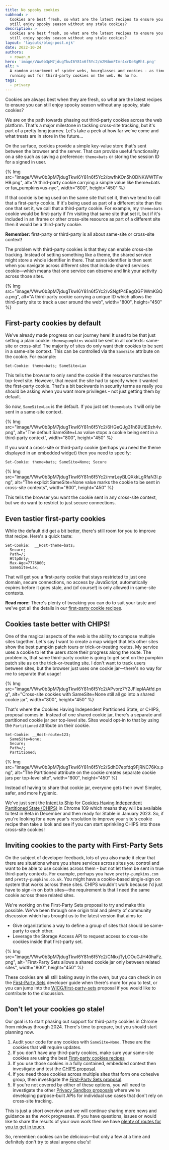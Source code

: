 ```yaml
---
title: No spooky cookies
subhead: >
  Cookies are best fresh, so what are the latest recipes to ensure you can
  still enjoy spooky season without any stale cookies?
description: >
  Cookies are best fresh, so what are the latest recipes to ensure you can
  still enjoy spooky season without any stale cookies?
layout: 'layouts/blog-post.njk'
date: 2022-10-24
authors:
  - rowan_m
hero: 'image/VWw0b3pM7jdugTkwI6Y81n6f5Yc2/m2MdomFImr4xrDeBgRht.png'
alt: >
  A random assortment of spider webs, hourglasses and cookies - as time is
  running out for third-party cookies on the web. Ho ho ho.
tags:
  - privacy
---
```


Cookies are always best when they are fresh, so what are the latest recipes to
ensure you can still enjoy spooky season without any spooky, stale cookies?

We are on the path towards phasing out third-party cookies across the web
platform. That's a major milestone in tackling cross-site tracking, but it's
part of a pretty long journey. Let's take a peek at how far we've come and what
treats are in store in the future…

On the surface, cookies provide a simple key-value store that's sent between the
browser and the server. That can provide useful functionality on a site such as
saving a preference: `theme=bats` or storing the session ID for a signed in
user.

{% Img src="image/VWw0b3pM7jdugTkwI6Y81n6f5Yc2/bwfhKOn5hODNKWWTFwH9.png", alt="A third-party cookie carrying a simple value like theme=bats or fav_pumpkins=us-nyc", width="800", height="450" %}

If that cookie is being used on the same site that set it, then we tend to call
that a first-party cookie. If it's being used as part of a different site than
the one that set it, we call that a third-party cookie. For example, my
`theme=bats` cookie would be first-party if I'm visiting that same site that set
it, but if it's included in an iframe or other cross-site resource as part of a
different site then it would be a third-party cookie.

**Remember:** first-party or third-party is all about same-site or cross-site
context!

The problem with third-party cookies is that they can enable cross-site
tracking. Instead of setting something like a theme, the shared service might
store a whole identifier in there. That same identifier is then sent when you
navigate across different sites that include shared services cookie—which
means that one service can observe and link your activity across those sites.

{% Img src="image/VWw0b3pM7jdugTkwI6Y81n6f5Yc2/vSNgfP4EegQGF1WmKGQa.png", alt="A third-party cookie carrying a unique ID which allows the third-party site to track a user around the web", width="800", height="450" %}

## First-party cookies by default

We've already made progress on our journey here! It used to be that just setting
a plain cookie: `theme=pumpkins` would be sent in all contexts: same-site or
cross-site! The majority of sites do only want their cookies to be sent in a
same-site context. This can be controlled via the `SameSite` attribute on the
cookie. For example:

```text
Set-Cookie: theme=bats; SameSite=Lax
```

This tells the browser to only send the cookie if the resource matches the
top-level site. However, that meant the site had to specify when it wanted the
first-party cookie. That's a bit backwards in security terms as really you
should be asking when you want more privileges - not just getting them by
default.

So now, `SameSite=Lax` is the default. If you just set `theme=bats` it will only
be sent in a same-site context.

{% Img src="image/VWw0b3pM7jdugTkwI6Y81n6f5Yc2/6HGeQJg31h69UtE9zh4v.png", alt="The default SameSite=Lax value stops a cookie being sent in a third-party context", width="800", height="450" %}

If you want a cross-site or third-party cookie (perhaps you need the theme
displayed in an embedded widget) then you need to specify:

```text
Set-Cookie: theme=bats; SameSite=None; Secure
```

{% Img src="image/VWw0b3pM7jdugTkwI6Y81n6f5Yc2/rmrLeyBLQXkkLgRfaN3I.png", alt="The explicit SameSite=None value marks the cookie to be sent in cross-site contexts", width="800", height="450" %}

This tells the browser you want the cookie sent in any cross-site context, but
we do want to restrict to just secure connections.

## Even tastier first-party cookies

While the default did get a bit better, there's still room for you to improve
that recipe. Here's a quick taste:

```text
Set-Cookie:  __Host-theme=bats;
  Secure;
  Path=/;
  HttpOnly;
  Max-Age=7776000;
  SameSite=Lax;
```

That will get you a first-party cookie that stays restricted to just one domain,
secure connections, no access by JavaScript, automatically expires before it
goes stale, and (of course!) is only allowed in same-site contexts.

**Read more:** There's plenty of tweaking you can do to suit your taste and
we've got all the details in our [first-party cookie
recipes](https://web.dev/first-party-cookie-recipes/).

## Cookies taste better with CHIPS!

One of the magical aspects of the web is the ability to compose multiple sites
together. Let's say I want to create a map widget that lets other sites show the
best pumpkin patch tours or trick-or-treating routes. My service uses a cookie
to let the users store their progress along the route. The problem is, that same
third-party cookie is going to get sent on the pumpkin patch site as on the
trick-or-treating site. I don't want to track users between sites, but the
browser just uses one cookie jar—there's no way for me to separate that usage!

{% Img src="image/VWw0b3pM7jdugTkwI6Y81n6f5Yc2/APvorz7Y2JFIeplAAtfd.png", alt="Cross-site cookies with SameSite=None still all go into a shared cookie jar", width="800", height="450" %}

That's where the Cookies Having Independent Partitioned State, or CHIPS,
proposal comes in. Instead of one shared cookie jar, there's a separate and
partitioned cookie jar per top-level site. Sites would opt-in to that by using
the `Partitioned` attribute on their cookie.

```text
Set-Cookie: __Host-route=123;
  SameSite=None;
  Secure;
  Path=/;
  Partitioned;
```

{% Img src="image/VWw0b3pM7jdugTkwI6Y81n6f5Yc2/SdhD7epfdq9FjRNC76Kx.png", alt="The Partitioned attribute on the cookie creates separate cookie jars per top-level site", width="800", height="450" %}

Instead of having to share that cookie jar, everyone gets their own! Simpler,
safer, and more hygienic.

We've just sent the [Intent to
Ship](https://groups.google.com/a/chromium.org/g/blink-dev/c/JNOQvsTxecI/m/gmIe7KCBAwAJ)
for [Cookies Having Independent Partitioned State
(CHIPS)](/docs/privacy-sandbox/chips/) in Chrome 109 which means they will be
available to test in Beta in December and then ready for Stable in January 2023.
So, if you're looking for a new year's resolution to improve your site's cookie
recipe then take a look and see if you can start sprinkling CHIPS into those
cross-site cookies!

## Inviting cookies to the party with First-Party Sets

On the subject of developer feedback, lots of you also made it clear that there
are situations where you share services across sites you control and want to be
able to use cookies across them - but not let them be sent in true third-party
contexts. For example, perhaps you have `pretty-pumpkins.com` and
`pretty-pumpkins.co.uk`. You might have a cookie-based single-sign on system
that works across these sites. CHIPS wouldn't work because I'd just have to
sign-in on both sites—the requirement is that I need the same cookie across
these related sites.

We're working on the First-Party Sets proposal to try and make this possible.
We've been through one origin trial and plenty of community discussion which has
brought us to the latest version that aims to:

*   Give organizations a way to define a group of sites that should be
    same-party to each other.
*   Leverage the Storage Access API to request access to cross-site cookies
    inside that first-party set.

{% Img src="image/VWw0b3pM7jdugTkwI6Y81n6f5Yc2/CNkxjTyLOOuGJH40haFz.png", alt="First-Party Sets allows a shared cookie jar only between related sites", width="800", height="450" %}

These cookies are all still baking away in the oven, but you can check in on the
[First-Party Sets](/docs/privacy-sandbox/first-party-sets/) developer guide when
there's more for you to test, or you can jump into the
[WICG/first-party-sets](https://github.com/WICG/first-party-sets) proposal if
you would like to contribute to the discussion.

## Don't let your cookies go stale!

Our goal is to start phasing out support for third-party cookies in Chrome from
midway through 2024. There's time to prepare, but you should start planning now.

1. Audit your code for any cookies with `SameSite=None`. These are the cookies
   that will require updates.
2. If you don't have any third-party cookies, make sure your same-site cookies
   are using the best [First-party cookies
   recipes](https://web.dev/first-party-cookie-recipes/)
3. If you use those cookies in a fully contained, embedded context then
   investigate and test the [CHIPS proposal](/docs/privacy-sandbox/chips/).
4. If you need those cookies across multiple sites that form one cohesive group,
   then investigate the [First-Party Sets
   proposal](/docs/privacy-sandbox/first-party-sets/).
5. If you're not covered by either of these options, you will need to
   investigate the other [Privacy Sandbox proposals](/privacy-sandbox/) where
   we're developing purpose-built APIs for individual use cases that don't rely
   on cross-site tracking.

This is just a short overview and we will continue sharing more news and
guidance as the work progresses. If you have questions, issues or would like to
share the results of your own work then we have [plenty of routes for you to get
in touch](/docs/privacy-sandbox/feedback/).

So, remember: cookies can be delicious—but only a few at a time and definitely
don't try to steal anyone else's!
